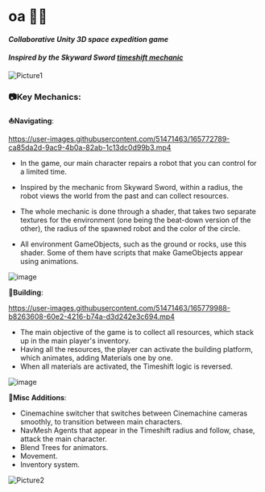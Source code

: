 # oa 🌌🤖
#### *Collaborative Unity 3D space expedition game*
#### *Inspired by the Skyward Sword [timeshift mechanic](https://www.youtube.com/watch?v=rDg-M9IKC34&ab_channel=PerfectlyNintendo)*

![Picture1](https://user-images.githubusercontent.com/51471463/165779195-235cdc99-a40e-470d-b6cd-bdd324394fa6.png)

### 📷Key Mechanics:

 **⛵Navigating**:

https://user-images.githubusercontent.com/51471463/165772789-ca85da2d-9ac9-4b0a-82ab-1c13dc0d99b3.mp4
 
 * In the game, our main character repairs a robot that you can control for a limited time.

 * Inspired by the mechanic from Skyward Sword, within a radius, the robot views the world from the past and can collect resources.
 
 * The whole mechanic is done through a shader, that takes two separate textures for the environment (one being the beat-down version of the other), the radius of the spawned robot and the color of the circle.
 
 * All environment GameObjects, such as the ground or rocks, use this shader. Some of them have scripts that make GameObjects appear using animations.

![image](https://user-images.githubusercontent.com/51471463/165775032-30713f7c-4fc2-49cb-bc07-4487d329026e.png)

 **🔨Building**:

https://user-images.githubusercontent.com/51471463/165779988-b8263608-60e2-4216-b74a-d3d242e3c694.mp4

* The main objective of the game is to collect all resources, which stack up in the main player's inventory.
* Having all the resources, the player can activate the building platform, which animates, adding Materials one by one.
* When all materials are activated, the Timeshift logic is reversed.


![image](https://user-images.githubusercontent.com/51471463/165779792-ee4ba7fc-4b92-4067-bce4-0daf4f657d17.png)

 **🍃Misc Additions**:

 * Cinemachine switcher that switches between Cinemachine cameras smoothly, to transition between main characters.
 * NavMesh Agents that appear in the Timeshift radius and follow, chase, attack the main character.
 * Blend Trees for animators.
 * Movement.
 * Inventory system.

  ![Picture2](https://user-images.githubusercontent.com/51471463/165781737-f24cc351-1169-4f27-bfdb-fe10685cb944.png)
